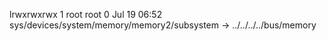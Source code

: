 lrwxrwxrwx 1 root root 0 Jul 19 06:52 sys/devices/system/memory/memory2/subsystem -> ../../../../bus/memory
